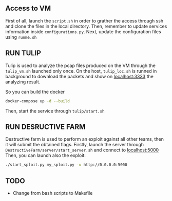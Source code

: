 ## Access to VM
First of all, launch the `script.sh` in order to grather the access through ssh and clone the files in the local directory.
Then, remember to update services information inside `configurations.py`.
Next, update the configuration files using `runme.sh`
## RUN TULIP
Tulip is used to analyze the pcap files produced on the VM through the `tulip_vm.sh` launched only once. 
On the host, `tulip_loc.sh` is runned in background to download the packets and show on [localhost:3333](https://localhost:3333) the analyzing result.

So you can build the docker
```bash
docker-compose up -d --build
```
Then, start the service through `tulip/start.sh`
## RUN DESRUCTIVE FARM 
Destructive farm is used to perform an exploit against all other teams, then it will submit the obtained flags.
Firstly, launch the server through `DestructiveFarm/server/start_server.sh` and connect to [localhost:5000](https://localhost:5000) 
Then, you can launch also the exploit:
```bash
./start_sploit.py my_sploit.py -u http://0.0.0.0:5000
```

## TODO
- Change from bash scripts to Makefile
